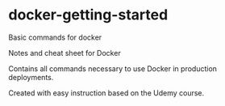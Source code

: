 # docker-getting-started
Basic commands for docker

Notes and cheat sheet for Docker

Contains all commands necessary to use Docker in production deployments.

Created with easy instruction based on the Udemy course.


